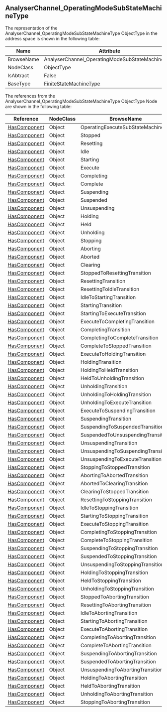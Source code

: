 <!-- objecttype -->
## AnalyserChannel_OperatingModeSubStateMachineType
The representation of the AnalyserChannel_OperatingModeSubStateMachineType ObjectType in the address space is shown in the following table:  

|Name|Attribute|
|---|---|
|BrowseName|AnalyserChannel_OperatingModeSubStateMachineType|
|NodeClass|ObjectType|
|IsAbtract|False|
|BaseType|[FiniteStateMachineType](../../../Core/Part5/ObjectTypes/FiniteStateMachineType/readme.md)|

The references from the AnalyserChannel_OperatingModeSubStateMachineType ObjectType Node are shown in the following table:  

|Reference|NodeClass|BrowseName|DataType|TypeDefinition|ModellingRule|
|---|---|---|---|---|---|
|[HasComponent](../../../Core/Part3/ReferenceTypes/HasComponent/readme.md)|Object|OperatingExecuteSubStateMachine||[AnalyserChannel_OperatingModeExecuteSubStateMachineType](../../ObjectTypes/AnalyserChannel_OperatingModeExecuteSubStateMachineType/readme.md)|[Mandatory](../../../Core/Objects/Mandatory/readme.md)|
|[HasComponent](../../../Core/Part3/ReferenceTypes/HasComponent/readme.md)|Object|Stopped||[InitialStateType](../../../Core/Part5/ObjectTypes/InitialStateType/readme.md)||
|[HasComponent](../../../Core/Part3/ReferenceTypes/HasComponent/readme.md)|Object|Resetting||[StateType](../../../Core/Part5/ObjectTypes/StateType/readme.md)||
|[HasComponent](../../../Core/Part3/ReferenceTypes/HasComponent/readme.md)|Object|Idle||[StateType](../../../Core/Part5/ObjectTypes/StateType/readme.md)||
|[HasComponent](../../../Core/Part3/ReferenceTypes/HasComponent/readme.md)|Object|Starting||[StateType](../../../Core/Part5/ObjectTypes/StateType/readme.md)||
|[HasComponent](../../../Core/Part3/ReferenceTypes/HasComponent/readme.md)|Object|Execute||[AnalyserChannelOperatingExecuteStateType](../../ObjectTypes/AnalyserChannelOperatingExecuteStateType/readme.md)||
|[HasComponent](../../../Core/Part3/ReferenceTypes/HasComponent/readme.md)|Object|Completing||[StateType](../../../Core/Part5/ObjectTypes/StateType/readme.md)||
|[HasComponent](../../../Core/Part3/ReferenceTypes/HasComponent/readme.md)|Object|Complete||[StateType](../../../Core/Part5/ObjectTypes/StateType/readme.md)||
|[HasComponent](../../../Core/Part3/ReferenceTypes/HasComponent/readme.md)|Object|Suspending||[StateType](../../../Core/Part5/ObjectTypes/StateType/readme.md)||
|[HasComponent](../../../Core/Part3/ReferenceTypes/HasComponent/readme.md)|Object|Suspended||[StateType](../../../Core/Part5/ObjectTypes/StateType/readme.md)||
|[HasComponent](../../../Core/Part3/ReferenceTypes/HasComponent/readme.md)|Object|Unsuspending||[StateType](../../../Core/Part5/ObjectTypes/StateType/readme.md)||
|[HasComponent](../../../Core/Part3/ReferenceTypes/HasComponent/readme.md)|Object|Holding||[StateType](../../../Core/Part5/ObjectTypes/StateType/readme.md)||
|[HasComponent](../../../Core/Part3/ReferenceTypes/HasComponent/readme.md)|Object|Held||[StateType](../../../Core/Part5/ObjectTypes/StateType/readme.md)||
|[HasComponent](../../../Core/Part3/ReferenceTypes/HasComponent/readme.md)|Object|Unholding||[StateType](../../../Core/Part5/ObjectTypes/StateType/readme.md)||
|[HasComponent](../../../Core/Part3/ReferenceTypes/HasComponent/readme.md)|Object|Stopping||[StateType](../../../Core/Part5/ObjectTypes/StateType/readme.md)||
|[HasComponent](../../../Core/Part3/ReferenceTypes/HasComponent/readme.md)|Object|Aborting||[StateType](../../../Core/Part5/ObjectTypes/StateType/readme.md)||
|[HasComponent](../../../Core/Part3/ReferenceTypes/HasComponent/readme.md)|Object|Aborted||[StateType](../../../Core/Part5/ObjectTypes/StateType/readme.md)||
|[HasComponent](../../../Core/Part3/ReferenceTypes/HasComponent/readme.md)|Object|Clearing||[StateType](../../../Core/Part5/ObjectTypes/StateType/readme.md)||
|[HasComponent](../../../Core/Part3/ReferenceTypes/HasComponent/readme.md)|Object|StoppedToResettingTransition||[TransitionType](../../../Core/Part5/ObjectTypes/TransitionType/readme.md)||
|[HasComponent](../../../Core/Part3/ReferenceTypes/HasComponent/readme.md)|Object|ResettingTransition||[TransitionType](../../../Core/Part5/ObjectTypes/TransitionType/readme.md)||
|[HasComponent](../../../Core/Part3/ReferenceTypes/HasComponent/readme.md)|Object|ResettingToIdleTransition||[TransitionType](../../../Core/Part5/ObjectTypes/TransitionType/readme.md)||
|[HasComponent](../../../Core/Part3/ReferenceTypes/HasComponent/readme.md)|Object|IdleToStartingTransition||[TransitionType](../../../Core/Part5/ObjectTypes/TransitionType/readme.md)||
|[HasComponent](../../../Core/Part3/ReferenceTypes/HasComponent/readme.md)|Object|StartingTransition||[TransitionType](../../../Core/Part5/ObjectTypes/TransitionType/readme.md)||
|[HasComponent](../../../Core/Part3/ReferenceTypes/HasComponent/readme.md)|Object|StartingToExecuteTransition||[TransitionType](../../../Core/Part5/ObjectTypes/TransitionType/readme.md)||
|[HasComponent](../../../Core/Part3/ReferenceTypes/HasComponent/readme.md)|Object|ExecuteToCompletingTransition||[TransitionType](../../../Core/Part5/ObjectTypes/TransitionType/readme.md)||
|[HasComponent](../../../Core/Part3/ReferenceTypes/HasComponent/readme.md)|Object|CompletingTransition||[TransitionType](../../../Core/Part5/ObjectTypes/TransitionType/readme.md)||
|[HasComponent](../../../Core/Part3/ReferenceTypes/HasComponent/readme.md)|Object|CompletingToCompleteTransition||[TransitionType](../../../Core/Part5/ObjectTypes/TransitionType/readme.md)||
|[HasComponent](../../../Core/Part3/ReferenceTypes/HasComponent/readme.md)|Object|CompleteToStoppedTransition||[TransitionType](../../../Core/Part5/ObjectTypes/TransitionType/readme.md)||
|[HasComponent](../../../Core/Part3/ReferenceTypes/HasComponent/readme.md)|Object|ExecuteToHoldingTransition||[TransitionType](../../../Core/Part5/ObjectTypes/TransitionType/readme.md)||
|[HasComponent](../../../Core/Part3/ReferenceTypes/HasComponent/readme.md)|Object|HoldingTransition||[TransitionType](../../../Core/Part5/ObjectTypes/TransitionType/readme.md)||
|[HasComponent](../../../Core/Part3/ReferenceTypes/HasComponent/readme.md)|Object|HoldingToHeldTransition||[TransitionType](../../../Core/Part5/ObjectTypes/TransitionType/readme.md)||
|[HasComponent](../../../Core/Part3/ReferenceTypes/HasComponent/readme.md)|Object|HeldToUnholdingTransition||[TransitionType](../../../Core/Part5/ObjectTypes/TransitionType/readme.md)||
|[HasComponent](../../../Core/Part3/ReferenceTypes/HasComponent/readme.md)|Object|UnholdingTransition||[TransitionType](../../../Core/Part5/ObjectTypes/TransitionType/readme.md)||
|[HasComponent](../../../Core/Part3/ReferenceTypes/HasComponent/readme.md)|Object|UnholdingToHoldingTransition||[TransitionType](../../../Core/Part5/ObjectTypes/TransitionType/readme.md)||
|[HasComponent](../../../Core/Part3/ReferenceTypes/HasComponent/readme.md)|Object|UnholdingToExecuteTransition||[TransitionType](../../../Core/Part5/ObjectTypes/TransitionType/readme.md)||
|[HasComponent](../../../Core/Part3/ReferenceTypes/HasComponent/readme.md)|Object|ExecuteToSuspendingTransition||[TransitionType](../../../Core/Part5/ObjectTypes/TransitionType/readme.md)||
|[HasComponent](../../../Core/Part3/ReferenceTypes/HasComponent/readme.md)|Object|SuspendingTransition||[TransitionType](../../../Core/Part5/ObjectTypes/TransitionType/readme.md)||
|[HasComponent](../../../Core/Part3/ReferenceTypes/HasComponent/readme.md)|Object|SuspendingToSuspendedTransition||[TransitionType](../../../Core/Part5/ObjectTypes/TransitionType/readme.md)||
|[HasComponent](../../../Core/Part3/ReferenceTypes/HasComponent/readme.md)|Object|SuspendedToUnsuspendingTransition||[TransitionType](../../../Core/Part5/ObjectTypes/TransitionType/readme.md)||
|[HasComponent](../../../Core/Part3/ReferenceTypes/HasComponent/readme.md)|Object|UnsuspendingTransition||[TransitionType](../../../Core/Part5/ObjectTypes/TransitionType/readme.md)||
|[HasComponent](../../../Core/Part3/ReferenceTypes/HasComponent/readme.md)|Object|UnsuspendingToSuspendingTransition||[TransitionType](../../../Core/Part5/ObjectTypes/TransitionType/readme.md)||
|[HasComponent](../../../Core/Part3/ReferenceTypes/HasComponent/readme.md)|Object|UnsuspendingToExecuteTransition||[TransitionType](../../../Core/Part5/ObjectTypes/TransitionType/readme.md)||
|[HasComponent](../../../Core/Part3/ReferenceTypes/HasComponent/readme.md)|Object|StoppingToStoppedTransition||[TransitionType](../../../Core/Part5/ObjectTypes/TransitionType/readme.md)||
|[HasComponent](../../../Core/Part3/ReferenceTypes/HasComponent/readme.md)|Object|AbortingToAbortedTransition||[TransitionType](../../../Core/Part5/ObjectTypes/TransitionType/readme.md)||
|[HasComponent](../../../Core/Part3/ReferenceTypes/HasComponent/readme.md)|Object|AbortedToClearingTransition||[TransitionType](../../../Core/Part5/ObjectTypes/TransitionType/readme.md)||
|[HasComponent](../../../Core/Part3/ReferenceTypes/HasComponent/readme.md)|Object|ClearingToStoppedTransition||[TransitionType](../../../Core/Part5/ObjectTypes/TransitionType/readme.md)||
|[HasComponent](../../../Core/Part3/ReferenceTypes/HasComponent/readme.md)|Object|ResettingToStoppingTransition||[TransitionType](../../../Core/Part5/ObjectTypes/TransitionType/readme.md)||
|[HasComponent](../../../Core/Part3/ReferenceTypes/HasComponent/readme.md)|Object|IdleToStoppingTransition||[TransitionType](../../../Core/Part5/ObjectTypes/TransitionType/readme.md)||
|[HasComponent](../../../Core/Part3/ReferenceTypes/HasComponent/readme.md)|Object|StartingToStoppingTransition||[TransitionType](../../../Core/Part5/ObjectTypes/TransitionType/readme.md)||
|[HasComponent](../../../Core/Part3/ReferenceTypes/HasComponent/readme.md)|Object|ExecuteToStoppingTransition||[TransitionType](../../../Core/Part5/ObjectTypes/TransitionType/readme.md)||
|[HasComponent](../../../Core/Part3/ReferenceTypes/HasComponent/readme.md)|Object|CompletingToStoppingTransition||[TransitionType](../../../Core/Part5/ObjectTypes/TransitionType/readme.md)||
|[HasComponent](../../../Core/Part3/ReferenceTypes/HasComponent/readme.md)|Object|CompleteToStoppingTransition||[TransitionType](../../../Core/Part5/ObjectTypes/TransitionType/readme.md)||
|[HasComponent](../../../Core/Part3/ReferenceTypes/HasComponent/readme.md)|Object|SuspendingToStoppingTransition||[TransitionType](../../../Core/Part5/ObjectTypes/TransitionType/readme.md)||
|[HasComponent](../../../Core/Part3/ReferenceTypes/HasComponent/readme.md)|Object|SuspendedToStoppingTransition||[TransitionType](../../../Core/Part5/ObjectTypes/TransitionType/readme.md)||
|[HasComponent](../../../Core/Part3/ReferenceTypes/HasComponent/readme.md)|Object|UnsuspendingToStoppingTransition||[TransitionType](../../../Core/Part5/ObjectTypes/TransitionType/readme.md)||
|[HasComponent](../../../Core/Part3/ReferenceTypes/HasComponent/readme.md)|Object|HoldingToStoppingTransition||[TransitionType](../../../Core/Part5/ObjectTypes/TransitionType/readme.md)||
|[HasComponent](../../../Core/Part3/ReferenceTypes/HasComponent/readme.md)|Object|HeldToStoppingTransition||[TransitionType](../../../Core/Part5/ObjectTypes/TransitionType/readme.md)||
|[HasComponent](../../../Core/Part3/ReferenceTypes/HasComponent/readme.md)|Object|UnholdingToStoppingTransition||[TransitionType](../../../Core/Part5/ObjectTypes/TransitionType/readme.md)||
|[HasComponent](../../../Core/Part3/ReferenceTypes/HasComponent/readme.md)|Object|StoppedToAbortingTransition||[TransitionType](../../../Core/Part5/ObjectTypes/TransitionType/readme.md)||
|[HasComponent](../../../Core/Part3/ReferenceTypes/HasComponent/readme.md)|Object|ResettingToAbortingTransition||[TransitionType](../../../Core/Part5/ObjectTypes/TransitionType/readme.md)||
|[HasComponent](../../../Core/Part3/ReferenceTypes/HasComponent/readme.md)|Object|IdleToAbortingTransition||[TransitionType](../../../Core/Part5/ObjectTypes/TransitionType/readme.md)||
|[HasComponent](../../../Core/Part3/ReferenceTypes/HasComponent/readme.md)|Object|StartingToAbortingTransition||[TransitionType](../../../Core/Part5/ObjectTypes/TransitionType/readme.md)||
|[HasComponent](../../../Core/Part3/ReferenceTypes/HasComponent/readme.md)|Object|ExecuteToAbortingTransition||[TransitionType](../../../Core/Part5/ObjectTypes/TransitionType/readme.md)||
|[HasComponent](../../../Core/Part3/ReferenceTypes/HasComponent/readme.md)|Object|CompletingToAbortingTransition||[TransitionType](../../../Core/Part5/ObjectTypes/TransitionType/readme.md)||
|[HasComponent](../../../Core/Part3/ReferenceTypes/HasComponent/readme.md)|Object|CompleteToAbortingTransition||[TransitionType](../../../Core/Part5/ObjectTypes/TransitionType/readme.md)||
|[HasComponent](../../../Core/Part3/ReferenceTypes/HasComponent/readme.md)|Object|SuspendingToAbortingTransition||[TransitionType](../../../Core/Part5/ObjectTypes/TransitionType/readme.md)||
|[HasComponent](../../../Core/Part3/ReferenceTypes/HasComponent/readme.md)|Object|SuspendedToAbortingTransition||[TransitionType](../../../Core/Part5/ObjectTypes/TransitionType/readme.md)||
|[HasComponent](../../../Core/Part3/ReferenceTypes/HasComponent/readme.md)|Object|UnsuspendingToAbortingTransition||[TransitionType](../../../Core/Part5/ObjectTypes/TransitionType/readme.md)||
|[HasComponent](../../../Core/Part3/ReferenceTypes/HasComponent/readme.md)|Object|HoldingToAbortingTransition||[TransitionType](../../../Core/Part5/ObjectTypes/TransitionType/readme.md)||
|[HasComponent](../../../Core/Part3/ReferenceTypes/HasComponent/readme.md)|Object|HeldToAbortingTransition||[TransitionType](../../../Core/Part5/ObjectTypes/TransitionType/readme.md)||
|[HasComponent](../../../Core/Part3/ReferenceTypes/HasComponent/readme.md)|Object|UnholdingToAbortingTransition||[TransitionType](../../../Core/Part5/ObjectTypes/TransitionType/readme.md)||
|[HasComponent](../../../Core/Part3/ReferenceTypes/HasComponent/readme.md)|Object|StoppingToAbortingTransition||[TransitionType](../../../Core/Part5/ObjectTypes/TransitionType/readme.md)||

